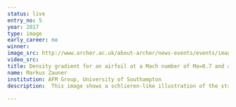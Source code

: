 ```yaml
---
status: live
entry_no: 5
year: 2017
type: image 
early_career: no 
winner: 
image_src: http://www.archer.ac.uk/about-archer/news-events/events/image-comp/gallery-2017/05_Entry_800.jpg
video_src: 
title: Density gradient for an airfoil at a Mach number of Ma=0.7 and a Reynolds number of Re=500000.
name: Markus Zauner
institution: AFM Group, University of Southampton
description:  This image shows a schlieren-like illustration of the streamwise density gradient of the flow around a wing-section at a free-stream Mach number of Ma=0.7 and a Reynolds number of Re=500,000. Schlieren pictures are commonly used in experiments to visualise shock waves. In this case, the flow field is generated by a simulation solving the compressible 3D Navier Stokes equations directly. The high resolution of the domain (1 billion grid points) requires more than 30,000 processors for running the simulation on ARCHER. The black regions in the image indicate high local density gradients caused by vortex structures in the wing aft section and the wake. In those regions we can see weak accoustic waves being generated. As the flow goes supersonic on the upper side, we can observe the formation of upstream travelling shock waves as well.  
  
---
```

